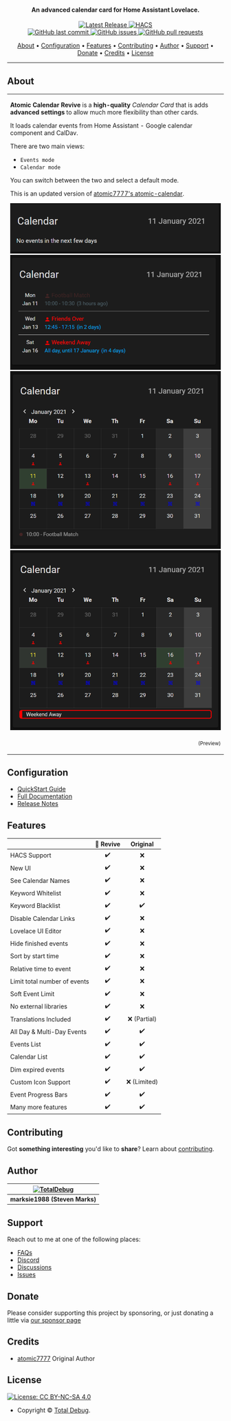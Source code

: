 <h4 align="center">An advanced calendar card for Home Assistant Lovelace.</h4>

<p align="center">
    <a href="https://github.com/marksie1988/atomic-calendar-revive/releases">
    <img src="https://img.shields.io/github/v/release/marksie1988/atomic-calendar-revive?color=ff7034&label=Release&sort=semver&style=flat-square"
         alt="Latest Release">
    <a href="https://github.com/custom-components/hacs">
    <img src="https://img.shields.io/badge/HACS-Default-orange.svg?style=flat-square"
         alt="HACS"><br />
    <a href="https://github.com/marksie1988/atomic-calendar-revive/commits/master">
    <img src="https://img.shields.io/github/last-commit/marksie1988/atomic-calendar-revive.svg?style=flat-square&logo=github&logoColor=white"
         alt="GitHub last commit">
    <a href="https://github.com/marksie1988/atomic-calendar-revive/issues">
    <img src="https://img.shields.io/github/issues-raw/marksie1988/atomic-calendar-revive.svg?style=flat-square&logo=github&logoColor=white"
         alt="GitHub issues">
    <a href="https://github.com/marksie1988/atomic-calendar-revive/pulls">
    <img src="https://img.shields.io/github/issues-pr-raw/marksie1988/atomic-calendar-revive.svg?style=flat-square&logo=github&logoColor=white"
         alt="GitHub pull requests">
</p>

<p align="center">
  <a href="#about">About</a> •
  <a href="#configuration">Configuration</a> •
  <a href="#features">Features</a> •
  <a href="#contributing">Contributing</a> •
  <a href="#author">Author</a> •
  <a href="#support">Support</a> •
  <a href="#donate">Donate</a> •
  <a href="#credits">Credits</a> •
  <a href="#license">License</a>
</p>

---

## About

<table>
<tr>
<td>

**Atomic Calendar Revive** is a **high-quality** _Calendar Card_ that is adds **advanced settings** to allow much more flexibility than other cards.

It loads calendar events from Home Assistant - Google calendar component and CalDav.

There are two main views:
 - `Events mode`
 - `Calendar mode`

You can switch between the two and select a default mode.

This is an updated version of [atomic7777's atomic-calendar](https://github.com/atomic7777/atomic_calendar).

![No Events](/.github/img/no-events.png?raw=true "No Events")
![Event Mode](/.github/img/events-mode.png?raw=true "Event Mode")<br>
![Calendar Mode Today](/.github/img/calendar-mode-today.png?raw=true "Calendar Mode Today")
![Calendar Mode All Day](/.github/img/calendar-mode-allday.png?raw=true "Calendar Mode All Day")
<p align="right">
<sub>(Preview)</sub>

</td>
</tr>
</table>

## Configuration

- [QuickStart Guide](https://marksie1988.github.io/atomic-calendar-revive/quickstart.html)
- [Full Documentation](https://marksie1988.github.io/atomic-calendar-revive)
- [Release Notes](https://github.com/marksie1988/atomic-calendar-revive/releases)

## Features

|                  |   🔰 Revive |  Original |
| -----------------| :---------: | :---------: |
| HACS Support | ✔️ | ❌ |
| New UI | ✔️ | ❌ |
| See Calendar Names | ✔️ | ❌ |
| Keyword Whitelist      | ✔️ | ❌|
| Keyword Blacklist | ✔️ | ✔️ |
| Disable Calendar Links | ✔️ | ❌ |
| Lovelace UI Editor | ✔️ | ❌ |
| Hide finished events | ✔️ | ❌ |
| Sort by start time | ✔️ | ❌ |
| Relative time to event | ✔️ | ❌ |
| Limit total number of events | ✔️ | ❌ |
| Soft Event Limit | ✔️ | ❌ |
| No external libraries | ✔️ | ❌ |
| Translations Included | ✔️ | ❌ (Partial) |
| All Day & Multi-Day Events | ✔️ | ✔️ |
| Events List | ✔️ | ✔️ |
| Calendar List | ✔️ | ✔️ |
| Dim expired events | ✔️ | ✔️ |
| Custom Icon Support | ✔️ | ❌ (Limited) |
| Event Progress Bars | ✔️ | ✔️ |
| Many more features | ✔️ | ✔️ |

## Contributing

Got **something interesting** you'd like to **share**? Learn about [contributing](https://github.com/marksie1988/.github/blob/main/.github/CONTRIBUTING.md).

## Author

| [![TotalDebug](https://totaldebug.uk/assets/images/logo.png)](https://linkedin.com/in/marksie1988) 	|
|:-------------------------:     |
| **marksie1988 (Steven Marks)** |

## Support

Reach out to me at one of the following places:

- [FAQs](https://marksie1988.github.io/atomic-calendar-revive/faq.html)
- [Discord](https://discord.gg/6fmekudc8Q)
- [Discussions](https://github.com/marksie1988/atomic-calendar-revive/discussions)
- [Issues](https://github.com/marksie1988/atomic-calendar-revive/issues/new/choose)

## Donate

Please consider supporting this project by sponsoring, or just donating a little via [our sponsor page](https://github.com/sponsors/marksie1988)

## Credits
 - [atomic7777](https://github.com/atomic7777) Original Author

## License

[![License: CC BY-NC-SA 4.0](https://img.shields.io/badge/License-CC%20BY--NC--SA%204.0-orange.svg?style=flat-square)](https://creativecommons.org/licenses/by-nc-sa/4.0/)

- Copyright © [Total Debug](https://totaldebug.uk "Total Debug").
